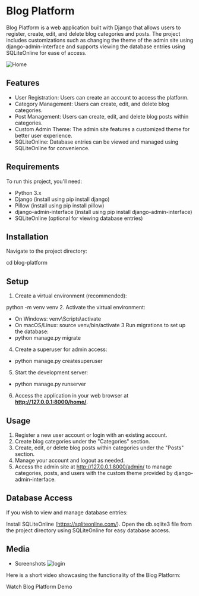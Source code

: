 # Blog Platform
Blog Platform is a web application built with Django that allows users to register, create, edit, and delete blog categories and posts. The project includes customizations such as changing the theme of the admin site using django-admin-interface and supports viewing the database entries using SQLiteOnline for ease of access.

![Home](https://github.com/maryam246/Blogs/assets/143519643/4293d2c0-7c0f-49f6-a47d-2a61f0d6b69a)


## Features
- User Registration: Users can create an account to access the platform.
- Category Management: Users can create, edit, and delete blog categories.
- Post Management: Users can create, edit, and delete blog posts within categories.
- Custom Admin Theme: The admin site features a customized theme for better user experience.
- SQLiteOnline: Database entries can be viewed and managed using SQLiteOnline for convenience.
## Requirements
To run this project, you'll need:

- Python 3.x
- Django (install using pip install django)
- Pillow (install using pip install pillow)
- django-admin-interface (install using pip install django-admin-interface)
- SQLiteOnline (optional for viewing database entries)
## Installation
Navigate to the project directory:

cd blog-platform
## Setup
1. Create a virtual environment (recommended):

python -m venv venv
2. Activate the virtual environment:
- On Windows:
 venv\Scripts\activate
- On macOS/Linux:
  source venv/bin/activate
3 Run migrations to set up the database:
- python manage.py migrate
4. Create a superuser for admin access:

- python manage.py createsuperuser
5. Start the development server:

- python manage.py runserver
6. Access the application in your web browser at **http://127.0.0.1:8000/home/**.
## Usage
1. Register a new user account or login with an existing account.
2. Create blog categories under the "Categories" section.
3. Create, edit, or delete blog posts within categories under the "Posts" section.
4. Manage your account and logout as needed.
5. Access the admin site at http://127.0.0.1:8000/admin/ to manage categories, posts, and users with the custom theme provided by django-admin-interface.
## Database Access
If you wish to view and manage database entries:

Install SQLiteOnline (https://sqliteonline.com/).
Open the db.sqlite3 file from the project directory using SQLiteOnline for easy database access.
## Media
- Screenshots
  ![login](https://github.com/maryam246/Blogs/assets/143519643/5b11c654-0da4-45f2-b64a-ff29cbe18b19)

Here is a short video showcasing the functionality of the Blog Platform:

Watch Blog Platform Demo

